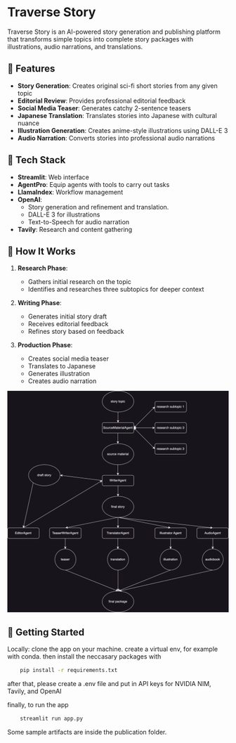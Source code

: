 # Traverse Story 

Traverse Story is an AI-powered story generation and publishing platform that transforms simple topics into complete story packages with illustrations, audio narrations, and translations.

## 🌟 Features

- **Story Generation**: Creates original sci-fi short stories from any given topic
- **Editorial Review**: Provides professional editorial feedback
- **Social Media Teaser**: Generates catchy 2-sentence teasers
- **Japanese Translation**: Translates stories into Japanese with cultural nuance
- **Illustration Generation**: Creates anime-style illustrations using DALL-E 3
- **Audio Narration**: Converts stories into professional audio narrations

## 🔧 Tech Stack

- **Streamlit**: Web interface
- **AgentPro**: Equip agents with tools to carry out tasks
- **LlamaIndex**: Workflow management
- **OpenAI**:
  - Story generation and refinement and translation.
  - DALL-E 3 for illustrations
  - Text-to-Speech for audio narration
- **Tavily**: Research and content gathering

## 📖 How It Works

1. **Research Phase**:
   - Gathers initial research on the topic
   - Identifies and researches three subtopics for deeper context

2. **Writing Phase**:
   - Generates initial story draft
   - Receives editorial feedback
   - Refines story based on feedback

3. **Production Phase**:
   - Creates social media teaser
   - Translates to Japanese
   - Generates illustration
   - Creates audio narration
  
![Flow Diagram](storyflow.webp) 

## 🚀 Getting Started
Locally: clone the app on your machine. create a virtual env, for example with conda. then install the neccasary packages with
  ```bash
      pip install -r requirements.txt
  ```
after that, please create a .env file and put in API keys for NVIDIA NIM, Tavily, and OpenAI

finally, to run the app
  ```bash
      streamlit run app.py
  ```
Some sample artifacts are inside the publication folder.
